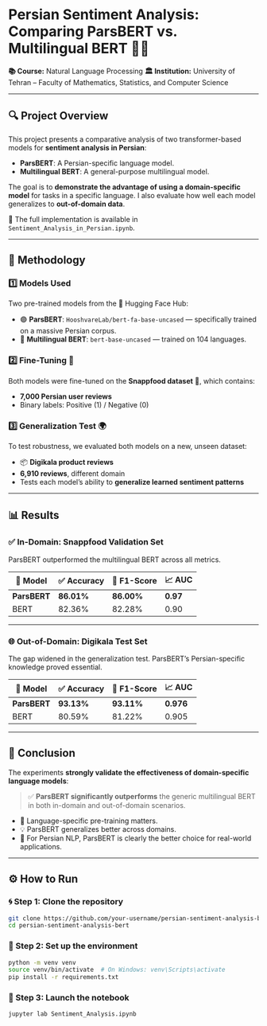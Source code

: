 # Persian Sentiment Analysis: Comparing ParsBERT vs. Multilingual BERT 🤖📝

**📚 Course:** Natural Language Processing
**🏛️ Institution:** University of Tehran – Faculty of Mathematics, Statistics, and Computer Science

---

## 🔍 Project Overview

This project presents a comparative analysis of two transformer-based models for **sentiment analysis in Persian**:

*  **ParsBERT**: A Persian-specific language model.
*  **Multilingual BERT**: A general-purpose multilingual model.

The goal is to **demonstrate the advantage of using a domain-specific model** for tasks in a specific language. I also evaluate how well each model generalizes to **out-of-domain data**.

📓 The full implementation is available in `Sentiment_Analysis_in_Persian.ipynb`.

---

## 🧪 Methodology

### 1️⃣ Models Used

Two pre-trained models from the 🤗 Hugging Face Hub:

* 🟣 **ParsBERT**: `HooshvareLab/bert-fa-base-uncased` — specifically trained on a massive Persian corpus.
* 🔵 **Multilingual BERT**: `bert-base-uncased` — trained on 104 languages.

### 2️⃣ Fine-Tuning 🔧

Both models were fine-tuned on the **Snappfood dataset** 🍔, which contains:

* **7,000 Persian user reviews**
* Binary labels: Positive (1) / Negative (0)

### 3️⃣ Generalization Test 🌍

To test robustness, we evaluated both models on a new, unseen dataset:

* 📦 **Digikala product reviews**
* **6,910 reviews**, different domain
* Tests each model’s ability to **generalize learned sentiment patterns**

---

## 📊 Results

### ✅ In-Domain: Snappfood Validation Set

ParsBERT outperformed the multilingual BERT across all metrics.

| 🧠 Model     | ✅ Accuracy | 🎯 F1-Score | 📈 AUC   |
| ------------ | ---------- | ----------- | -------- |
| **ParsBERT** | **86.01%** | **86.00%**  | **0.97** |
| BERT         | 82.36%     | 82.28%      | 0.90     |


---

### 🌐 Out-of-Domain: Digikala Test Set

The gap widened in the generalization test. ParsBERT’s Persian-specific knowledge proved essential.

| 🧠 Model     | ✅ Accuracy | 🎯 F1-Score | 📈 AUC    |
| ------------ | ---------- | ----------- | --------- |
| **ParsBERT** | **93.13%** | **93.11%**  | **0.976** |
| BERT         | 80.59%     | 81.22%      | 0.905     |


---

## 🧠 Conclusion

The experiments **strongly validate the effectiveness of domain-specific language models**:

> ✅ **ParsBERT significantly outperforms** the generic multilingual BERT in both in-domain and out-of-domain scenarios.

* 📌 Language-specific pre-training matters.
* 💡 ParsBERT generalizes better across domains.
* 🚀 For Persian NLP, ParsBERT is clearly the better choice for real-world applications.

---

## ⚙️ How to Run

### 🌀 Step 1: Clone the repository

```bash
git clone https://github.com/your-username/persian-sentiment-analysis-bert.git
cd persian-sentiment-analysis-bert
```

### 🧱 Step 2: Set up the environment

```bash
python -m venv venv
source venv/bin/activate  # On Windows: venv\Scripts\activate
pip install -r requirements.txt
```

### 📒 Step 3: Launch the notebook

```bash
jupyter lab Sentiment_Analysis.ipynb
```

